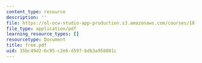 ```yaml
---
content_type: resource
description: ''
file: https://ol-ocw-studio-app-production.s3.amazonaws.com/courses/18-996-random-matrix-theory-and-its-applications-spring-2004/35bc49d26c95c2e6d597bdb3a950801c_free.pdf
file_type: application/pdf
learning_resource_types: []
resourcetype: Document
title: free.pdf
uid: 35bc49d2-6c95-c2e6-d597-bdb3a950801c
---
```


